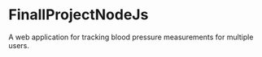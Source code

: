 # FinallProjectNodeJs
A web application for tracking blood pressure measurements for multiple users.
